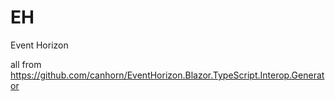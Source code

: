 # EH
 Event Horizon

all from https://github.com/canhorn/EventHorizon.Blazor.TypeScript.Interop.Generator
